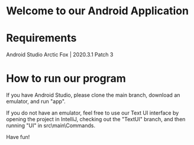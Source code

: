 # Welcome to our Android Application

# Requirements
Android Studio Arctic Fox | 2020.3.1 Patch 3

# How to run our program

If you have Android Studio, please clone the main branch, download an emulator, and run "app".

If you do not have an emulator, feel free to use our Text UI interface by opening the project in IntelliJ, checking out the "TextUI" branch, and then running "UI" in src\main\Commands.

Have fun! 

